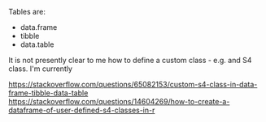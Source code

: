 Tables are:
- data.frame
- tibble
- data.table

It is not presently clear to me how to define a custom class - e.g. and S4 class.
I'm currently 

https://stackoverflow.com/questions/65082153/custom-s4-class-in-data-frame-tibble-data-table
https://stackoverflow.com/questions/14604269/how-to-create-a-dataframe-of-user-defined-s4-classes-in-r